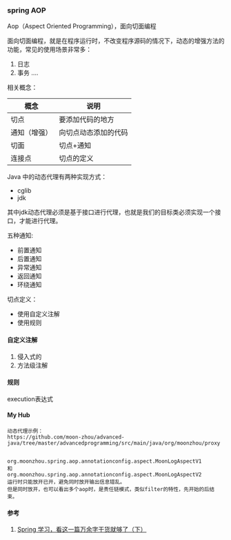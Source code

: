 ### spring AOP

Aop（Aspect Oriented Programming），面向切面编程

面向切面编程，就是在程序运行时，不改变程序源码的情况下，动态的增强方法的功能，常见的使用场景非常多：
1. 日志
1. 事务
....

相关概念：

| 概念         | 说明                 |
| ------------ | -------------------- |
| 切点         | 要添加代码的地方     |
| 通知（增强） | 向切点动态添加的代码 |
| 切面         | 切点+通知            |
| 连接点       | 切点的定义           |

Java 中的动态代理有两种实现方式：
- cglib
- jdk

其中jdk动态代理必须是基于接口进行代理，也就是我们的目标类必须实现一个接口，才能进行代理。

五种通知:
- 前置通知
- 后置通知
- 异常通知
- 返回通知
- 环绕通知

切点定义：
- 使用自定义注解
- 使用规则

#### 自定义注解
1. 侵入式的
1. 方法级注解

#### 规则
execution表达式


#### My Hub
```
动态代理示例：
https://github.com/moon-zhou/advanced-java/tree/master/advancedprogramming/src/main/java/org/moonzhou/proxy


org.moonzhou.spring.aop.annotationconfig.aspect.MoonLogAspectV1
和
org.moonzhou.spring.aop.annotationconfig.aspect.MoonLogAspectV2
运行时只能放开已开，避免同时放开输出信息错乱。
但是同时放开，也可以看出多个aop时，是责任链模式，类似filter的特性，先开始的后结束。
```


#### 参考
1. [Spring 学习，看这一篇万余字干货就够了（下）](https://zhuanlan.zhihu.com/p/99183453)